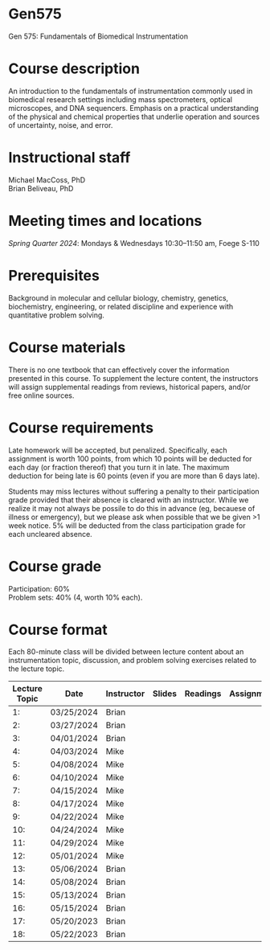 # Gen575
Gen 575: Fundamentals of Biomedical Instrumentation

# Course description
An introduction to the fundamentals of instrumentation commonly used in biomedical research settings including mass spectrometers, optical microscopes, and DNA sequencers. Emphasis on a practical understanding of the physical and chemical properties that underlie operation and sources of uncertainty, noise, and error.

# Instructional staff
Michael MacCoss, PhD \
Brian Beliveau, PhD

# Meeting times and locations
_Spring Quarter 2024_: Mondays & Wednesdays 10:30–11:50 am, Foege S-110

# Prerequisites
Background in molecular and cellular biology, chemistry, genetics, biochemistry, engineering, or related discipline and experience with quantitative problem solving.

# Course materials
There is no one textbook that can effectively cover the information presented in this course. To supplement the lecture content, the instructors will assign supplemental readings from reviews, historical papers, and/or free online sources.

# Course requirements
Late homework will be accepted, but penalized. Specifically, each assignment is worth 100 points, from which 10 points will be deducted for each day (or fraction thereof) that you turn it in late. The maximum deduction for being late is 60 points (even if you are more than 6 days late).

Students may miss lectures without suffering a penalty to their participation grade provided that their absence is cleared with an instructor. While we realize it may not always be possile to do this in advance (eg, becauese of illness or emergency), but we please ask when possible that we be given >1 week notice. 5% will be deducted from the class participation grade for each uncleared absence.

# Course grade
Participation: 60% \
Problem sets: 40% (4, worth 10% each).

# Course format
Each 80-minute class will be divided between lecture content about an instrumentation topic, discussion, and problem solving exercises related to the lecture topic.

| Lecture Topic                                                              | Date       | Instructor | Slides                        | Readings                           | Assignments             |
|----------------------------------------------------------------------------|------------|------------|-------------------------------|------------------------------------|-------------------------|
| 1:                                                                         | 03/25/2024 | Brian      |                               |                                    |                         |
| 2:                                                                         | 03/27/2024 | Brian      |                               |                                    |                         |
| 3:                                                                         | 04/01/2024 | Brian      |                               |                                    |                         |
| 4:                                                                         | 04/03/2024 | Mike       |                               |                                    |                         |
| 5:                                                                         | 04/08/2024 | Mike       |                               |                                    |                         |
| 6:                                                                         | 04/10/2024 | Mike       |                               |                                    |                         |
| 7:                                                                         | 04/15/2024 | Mike       |                               |                                    |                         |
| 8:                                                                         | 04/17/2024 | Mike       |                               |                                    |                         |
| 9:                                                                         | 04/22/2024 | Mike       |                               |                                    |                         |
| 10:                                                                        | 04/24/2024 | Mike       |                               |                                    |                         |
| 11:                                                                        | 04/29/2024 | Mike       |                               |                                    |                         |
| 12:                                                                        | 05/01/2024 | Mike       |                               |                                    |                         |
| 13:                                                                        | 05/06/2024 | Brian      |                               |                                    |                         |
| 14:                                                                        | 05/08/2024 | Brian      |                               |                                    |                         |
| 15:                                                                        | 05/13/2024 | Brian      |                               |                                    |                         |
| 16:                                                                        | 05/15/2024 | Brian      |                               |                                    |                         |
| 17:                                                                        | 05/20/2023 | Brian      |                               |                                    |                         |
| 18:                                                                        | 05/22/2023 | Brian      |                               |                                    |                         |
